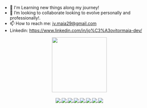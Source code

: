 - 🔭 I'm Learning new things along my journey!
- 👯 I’m looking to collaborate looking to evolve personally and professionally!.
- 📫 How to reach me: jv.maia29@gmail.com
-    Linkedin: https://www.linkedin.com/in/jo%C3%A3ovitormaia-dev/

<div align="center">
  <a href="https://github.com/JMaia7">
  <img height="180em" src="https://github-readme-stats.vercel.app/api?username=JMaia7&show_icons=true&theme=dracula&include_all_commits=true&count_private=true"/>
  
  <div style="display: inline_block"><br>
  <img align="center"  src="https://img.shields.io/badge/JavaScript-F7DF1E?style=for-the-badge&logo=javascript&logoColor=black">
  <img align="center"  src="https://img.shields.io/badge/React-20232A?style=for-the-badge&logo=react&logoColor=61DAFB">
  <img align="center"  src="https://img.shields.io/badge/HTML5-E34F26?style=for-the-badge&logo=html5&logoColor=white">
  <img align="center"  src="https://img.shields.io/badge/CSS3-1572B6?style=for-the-badge&logo=css3&logoColor=white">
  <img align="center"  src="https://img.shields.io/badge/C%23-239120?style=for-the-badge&logo=c-sharp&logoColor=white">
  <img align="center"  src= "https://img.shields.io/badge/.NET-5C2D91?style=for-the-badge&logo=.net&logoColor=white">
  <img align="center"  src="https://img.shields.io/badge/Node.js-43853D?style=for-the-badge&logo=node.js&logoColor=white">
  <img align="center"  src="https://img.shields.io/badge/MySQL-00000F?style=for-the-badge&logo=mysql&logoColor=white">
</div>
    
   <!--nake animation](https://github.com/JMaia7/JMaia7/blob/output/github-contribution-grid-snake.svg)
heigth="3px"
